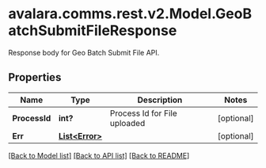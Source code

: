 # avalara.comms.rest.v2.Model.GeoBatchSubmitFileResponse
Response body for Geo Batch Submit File API.
## Properties

Name | Type | Description | Notes
------------ | ------------- | ------------- | -------------
**ProcessId** | **int?** | Process Id for File uploaded | [optional] 
**Err** | [**List&lt;Error&gt;**](Error.md) |  | [optional] 

[[Back to Model list]](../README.md#documentation-for-models) [[Back to API list]](../README.md#documentation-for-api-endpoints) [[Back to README]](../README.md)

